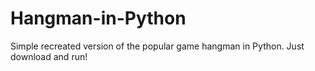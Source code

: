 # Hangman-in-Python
Simple recreated version of the popular game hangman in Python. Just download and run!
